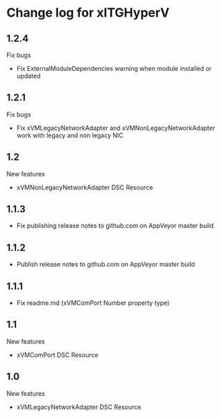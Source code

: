 # Change log for xITGHyperV

## 1.2.4

Fix bugs

- Fix ExternalModuleDependencies warning when module installed or updated

## 1.2.1

Fix bugs

- Fix xVMLegacyNetworkAdapter and xVMNonLegacyNetworkAdapter work with legacy
 and non legacy NIC

## 1.2

New features

- xVMNonLegacyNetworkAdapter DSC Resource

## 1.1.3

- Fix publishing release notes to github.com on AppVeyor master build

## 1.1.2

- Publish release notes to github.com on AppVeyor master build

## 1.1.1

- Fix readme.md (xVMComPort Number property type)

## 1.1

New features

- xVMComPort DSC Resource

## 1.0

New features

- xVMLegacyNetworkAdapter DSC Resource
